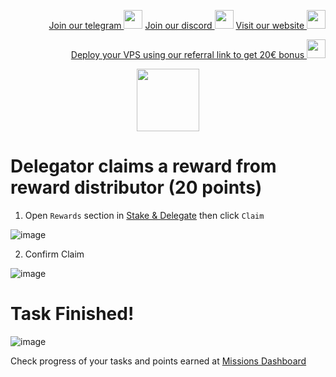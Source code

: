 <p style="font-size:14px" align="right">
<a href="https://t.me/kjnotes" target="_blank">Join our telegram <img src="https://user-images.githubusercontent.com/50621007/183283867-56b4d69f-bc6e-4939-b00a-72aa019d1aea.png" width="30"/></a>
<a href="https://discord.gg/fRVzvPBh" target="_blank">Join our discord <img src="https://user-images.githubusercontent.com/50621007/176236430-53b0f4de-41ff-41f7-92a1-4233890a90c8.png" width="30"/></a>
<a href="https://kjnodes.com/" target="_blank">Visit our website <img src="https://user-images.githubusercontent.com/50621007/168689709-7e537ca6-b6b8-4adc-9bd0-186ea4ea4aed.png" width="30"/></a>
</p>

<p style="font-size:14px" align="right">
<a href="https://hetzner.cloud/?ref=y8pQKS2nNy7i" target="_blank">Deploy your VPS using our referral link to get 20€ bonus <img src="https://user-images.githubusercontent.com/50621007/174612278-11716b2a-d662-487e-8085-3686278dd869.png" width="30"/></a>
</p>

<p align="center">
  <img height="100" height="auto" src="https://user-images.githubusercontent.com/50621007/177323789-e6be59ae-0dfa-4e86-b3a8-028a4f0c465c.png">
</p>

# Delegator claims a reward from reward distributor (20 points)

1. Open `Rewards` section in [Stake & Delegate](https://frontier.subquery.network/staking/indexers) then click `Claim`

![image](https://user-images.githubusercontent.com/50621007/177403219-295ade51-6a9d-4ae6-b5de-ce211581d771.png)

2. Confirm Claim

![image](https://user-images.githubusercontent.com/50621007/177403313-08018c46-9ba5-4181-9ecb-5a206b87f55c.png)

# Task Finished!

![image](https://user-images.githubusercontent.com/50621007/177403338-365c1114-9f68-4f18-9df0-cb434dbac529.png)

Check progress of your tasks and points earned at [Missions Dashboard](https://frontier.subquery.network/missions/my-missions)
